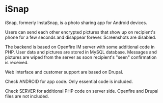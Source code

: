 # iSnap

iSnap, formerly InstaSnap, is a photo sharing app for Android devices.

Users can send each other encrypted pictures that show up on recipient's phone for a few seconds and disappear forever.
Screenshots are disabled.

The backend is based on Openfire IM server with some additional code in PHP.
User data and pictures are stored in MySQL database. Messages and pictures are wiped from the server as soon recipient's "seen" confirmation is received.

Web interface and customer support are based on Drupal.


Check ANDROID for app code. Only essential code is included.

Check SERVER for additional PHP code on server side. Openfire and Drupal files are not included.
